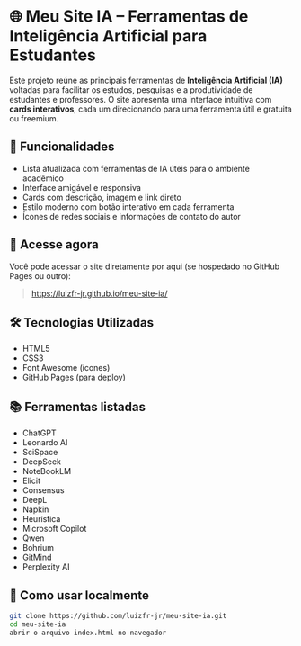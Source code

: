 # 🌐 Meu Site IA – Ferramentas de Inteligência Artificial para Estudantes

Este projeto reúne as principais ferramentas de **Inteligência Artificial (IA)** voltadas para facilitar os estudos, pesquisas e a produtividade de estudantes e professores. O site apresenta uma interface intuitiva com **cards interativos**, cada um direcionando para uma ferramenta útil e gratuita ou freemium.

## 🧠 Funcionalidades

- Lista atualizada com ferramentas de IA úteis para o ambiente acadêmico
- Interface amigável e responsiva
- Cards com descrição, imagem e link direto
- Estilo moderno com botão interativo em cada ferramenta
- Ícones de redes sociais e informações de contato do autor

## 🔗 Acesse agora

Você pode acessar o site diretamente por aqui (se hospedado no GitHub Pages ou outro):
> https://luizfr-jr.github.io/meu-site-ia/

## 🛠️ Tecnologias Utilizadas

- HTML5
- CSS3
- Font Awesome (ícones)
- GitHub Pages (para deploy)

## 📚 Ferramentas listadas

- ChatGPT
- Leonardo AI
- SciSpace
- DeepSeek
- NoteBookLM
- Elicit
- Consensus
- DeepL
- Napkin
- Heurística
- Microsoft Copilot
- Qwen
- Bohrium
- GitMind
- Perplexity AI

## 🚀 Como usar localmente

```bash
git clone https://github.com/luizfr-jr/meu-site-ia.git
cd meu-site-ia
abrir o arquivo index.html no navegador

